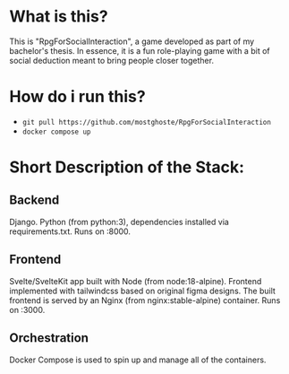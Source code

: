 # What is this?
This is "RpgForSocialInteraction", a game developed as part of my bachelor's thesis. In essence, it is a fun role-playing game with a bit of social deduction meant to bring people closer together.

# How do i run this?
- `git pull https://github.com/mostghoste/RpgForSocialInteraction`
- `docker compose up`

# Short Description of the Stack:
## Backend
Django. Python (from python:3), dependencies installed via requirements.txt. Runs on :8000.
## Frontend
Svelte/SvelteKit app built with Node (from node:18-alpine). Frontend implemented with tailwindcss based on original figma designs. The built frontend is served by an Nginx (from nginx:stable-alpine) container. Runs on :3000.
## Orchestration
Docker Compose is used to spin up and manage all of the containers.
